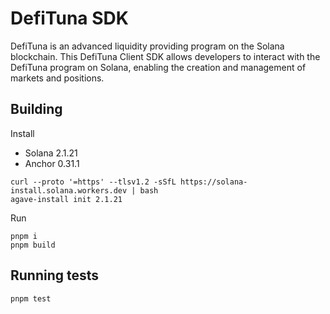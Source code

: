 # DefiTuna SDK

DefiTuna is an advanced liquidity providing program on the Solana blockchain. This DefiTuna Client SDK allows
developers to interact with the DefiTuna program on Solana, enabling the creation and management of
markets and positions.

## Building

Install
- Solana 2.1.21
- Anchor 0.31.1

```
curl --proto '=https' --tlsv1.2 -sSfL https://solana-install.solana.workers.dev | bash
agave-install init 2.1.21
```

Run
```
pnpm i
pnpm build
````

## Running tests
```
pnpm test
```